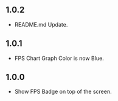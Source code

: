## 1.0.2

- README.md Update.

## 1.0.1

- FPS Chart Graph Color is now Blue.

## 1.0.0

- Show FPS Badge on top of the screen.
